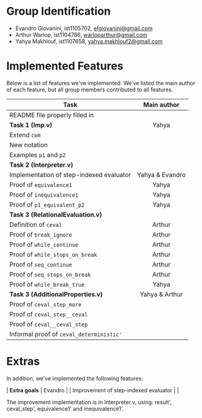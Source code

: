 # Group Identification

 - Evandro Giovanini, ist1105702, efgiovanini@gmail.com
 - Arthur Warlop, ist1104786, warloparthur@gmail.com
 - Yahya Makhlouf, ist1107658, yahya.makhlouf2@gmail.com

# Implemented Features
Below is a list of features we've implemented. We've listed the main author of 
each feature, but all group members contributed to all features.

| Task                                     | Main author   |
| ---------------------------------------- | :---------:   |
| README file properly filled in           |               |
| **Task 1 (Imp.v)**                       |  Yahya        |
| Extend `com`                             |               |
| New notation                             |               |
| Examples `p1` and `p2`                   |               |
| **Task 2 (Interpreter.v)**               |               |
| Implementation of step-indexed evaluator |Yahya & Evandro|
| Proof of `equivalence1`                  |    Yahya      |
| Proof of `inequivalence1`                |    Yahya      |
| Proof of `p1_equivalent_p2`              |    Yahya      |
| **Task 3 (RelationalEvaluation.v)**      |               |
| Definition of `ceval`                    |  Arthur       |
| Proof of `break_ignore`                  |  Arthur       |
| Proof of `while_continue`                |  Arthur       |
| Proof of `while_stops_on_break`          |  Arthur       |
| Proof of `seq_continue`                  |  Arthur       |
| Proof of `seq_stops_on_break`            |  Arthur       |
| Proof of `while_break_true`              |  Yahya        |
| **Task 3 (AdditionalProperties.v)**      |Yahya & Arthur |
| Proof of `ceval_step_more`               |               |
| Proof of `ceval_step__ceval`             |               |
| Proof of `ceval__ceval_step`             |               |
| Informal proof of `ceval_deterministic'` |               |

# Extras
In addition, we've implemented the following features:

| **Extra goals**                          | Evandro     |
| Improvement of step-indexed evaluator    |             |

The improvement implementation is in Interpreter.v, using:
result', ceval_step', equivalence1' and inequivalence1'.
